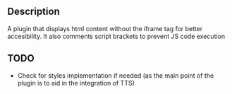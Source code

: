## Description

A plugin that displays html content without the iframe tag for better accesibility. It also comments script brackets to prevent JS code execution

## TODO

-   Check for styles implementation if needed (as the main point of the plugin is to aid in the integration of TTS)
